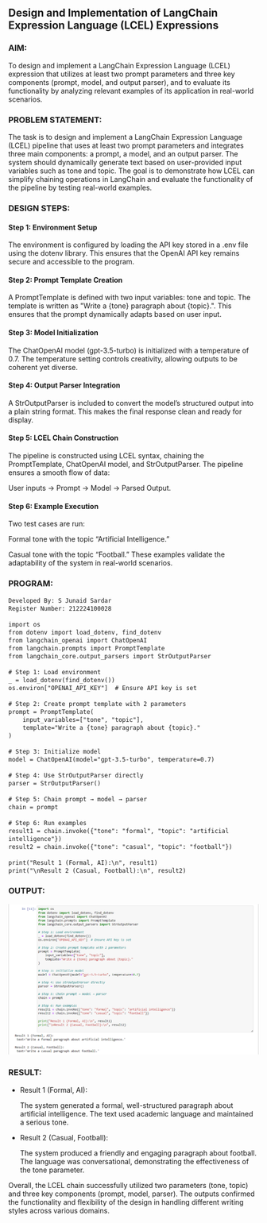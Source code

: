 ## Design and Implementation of LangChain Expression Language (LCEL) Expressions

### AIM:
To design and implement a LangChain Expression Language (LCEL) expression that utilizes at least two prompt parameters and three key components (prompt, model, and output parser), and to evaluate its functionality by analyzing relevant examples of its application in real-world scenarios.

### PROBLEM STATEMENT:
The task is to design and implement a LangChain Expression Language (LCEL) pipeline that uses at least two prompt parameters and integrates three main components: a prompt, a model, and an output parser. The system should dynamically generate text based on user-provided input variables such as tone and topic. The goal is to demonstrate how LCEL can simplify chaining operations in LangChain and evaluate the functionality of the pipeline by testing real-world examples.

### DESIGN STEPS:

#### Step 1: Environment Setup
The environment is configured by loading the API key stored in a .env file using the dotenv library. This ensures that the OpenAI API key remains secure and accessible to the program.

#### Step 2: Prompt Template Creation
A PromptTemplate is defined with two input variables: tone and topic. The template is written as "Write a {tone} paragraph about {topic}.". This ensures that the prompt dynamically adapts based on user input.

#### Step 3: Model Initialization
The ChatOpenAI model (gpt-3.5-turbo) is initialized with a temperature of 0.7. The temperature setting controls creativity, allowing outputs to be coherent yet diverse.

#### Step 4: Output Parser Integration
A StrOutputParser is included to convert the model’s structured output into a plain string format. This makes the final response clean and ready for display.

#### Step 5: LCEL Chain Construction
The pipeline is constructed using LCEL syntax, chaining the PromptTemplate, ChatOpenAI model, and StrOutputParser. The pipeline ensures a smooth flow of data:

User inputs → Prompt → Model → Parsed Output.

#### Step 6: Example Execution
Two test cases are run:

Formal tone with the topic “Artificial Intelligence.”

Casual tone with the topic “Football.”
These examples validate the adaptability of the system in real-world scenarios.
### PROGRAM:
```
Developed By: S Junaid Sardar
Register Number: 212224100028

import os
from dotenv import load_dotenv, find_dotenv
from langchain_openai import ChatOpenAI
from langchain.prompts import PromptTemplate
from langchain_core.output_parsers import StrOutputParser

# Step 1: Load environment
_ = load_dotenv(find_dotenv())
os.environ["OPENAI_API_KEY"]  # Ensure API key is set

# Step 2: Create prompt template with 2 parameters
prompt = PromptTemplate(
    input_variables=["tone", "topic"],
    template="Write a {tone} paragraph about {topic}."
)

# Step 3: Initialize model
model = ChatOpenAI(model="gpt-3.5-turbo", temperature=0.7)

# Step 4: Use StrOutputParser directly
parser = StrOutputParser()

# Step 5: Chain prompt → model → parser
chain = prompt

# Step 6: Run examples
result1 = chain.invoke({"tone": "formal", "topic": "artificial intelligence"})
result2 = chain.invoke({"tone": "casual", "topic": "football"})

print("Result 1 (Formal, AI):\n", result1)
print("\nResult 2 (Casual, Football):\n", result2)
```

### OUTPUT:
![alt text](image.png)

### RESULT:
* Result 1 (Formal, AI):

    The system generated a formal, well-structured paragraph about artificial intelligence. The text used academic language and maintained a serious tone.

* Result 2 (Casual, Football):

    The system produced a friendly and engaging paragraph about football. The language was conversational, demonstrating the effectiveness of the tone parameter.

Overall, the LCEL chain successfully utilized two parameters (tone, topic) and three key components (prompt, model, parser). The outputs confirmed the functionality and flexibility of the design in handling different writing styles across various domains.